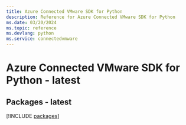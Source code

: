 ```yaml
---
title: Azure Connected VMware SDK for Python
description: Reference for Azure Connected VMware SDK for Python
ms.date: 03/20/2024
ms.topic: reference
ms.devlang: python
ms.service: connectedvmware
---
```

# Azure Connected VMware SDK for Python - latest
## Packages - latest
[!INCLUDE [packages](connected-vmware-index.md)]